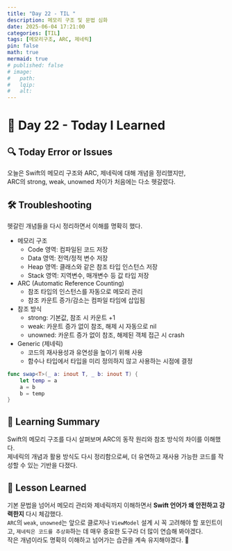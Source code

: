 ```yaml
---
title: "Day 22 - TIL "
description: 메모리 구조 및 문법 심화
date: 2025-06-04 17:21:00
categories: [TIL]
tags: [메모리구조, ARC, 제네릭]
pin: false
math: true
mermaid: true
# published: false
# image:
#   path:
#   lqip: 
#   alt: 
---
```


# 📘 Day 22 - Today I Learned

## 🔍 Today Error or Issues  
오늘은 Swift의 메모리 구조와 ARC, 제네릭에 대해 개념을 정리했지만,  
ARC의 strong, weak, unowned 차이가 처음에는 다소 헷갈렸다.

## 🛠️ Troubleshooting
헷갈린 개념들을 다시 정리하면서 이해를 명확히 했다.  
- 메모리 구조  
    - Code 영역: 컴파일된 코드 저장  
    - Data 영역: 전역/정적 변수 저장  
    - Heap 영역: 클래스와 같은 참조 타입 인스턴스 저장  
    - Stack 영역: 지역변수, 매개변수 등 값 타입 저장  
- ARC (Automatic Reference Counting)  
    - 참조 타입의 인스턴스를 자동으로 메모리 관리  
    - 참조 카운트 증가/감소는 컴파일 타임에 삽입됨  
- 참조 방식  
    - strong: 기본값, 참조 시 카운트 +1  
    - weak: 카운트 증가 없이 참조, 해제 시 자동으로 nil  
    - unowned: 카운트 증가 없이 참조, 해제된 객체 접근 시 crash
- Generic (제네릭)
    - 코드의 재사용성과 유연성을 높이기 위해 사용
    - 함수나 타입에서 타입을 미리 정의하지 않고 사용하는 시점에 결정

```swift
func swap<T>(_ a: inout T, _ b: inout T) {
    let temp = a
    a = b
    b = temp
}
```

## 📝 Learning Summary
Swift의 메모리 구조를 다시 살펴보며 ARC의 동작 원리와 참조 방식의 차이를 이해했다.  
제네릭의 개념과 활용 방식도 다시 정리함으로써, 더 유연하고 재사용 가능한 코드를 작성할 수 있는 기반을 다졌다.

## 📘 Lesson Learned
기본 문법을 넘어서 메모리 관리와 제네릭까지 이해하면서 **Swift 언어가 왜 안전하고 강력한지** 다시 체감했다.  
`ARC`의 `weak`, `unowned`는 앞으로 클로저나 `ViewModel` 설계 시 꼭 고려해야 할 포인트이고, `제네릭은 코드를 추상화`하는 데 매우 중요한 도구라 더 많이 연습해 봐야겠다.  
작은 개념이라도 명확히 이해하고 넘어가는 습관을 계속 유지해야겠다. 💪
